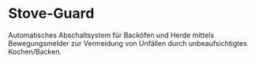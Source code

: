 # Stove-Guard
Automatisches Abschaltsystem für Backöfen und Herde mittels Bewegungsmelder zur Vermeidung von Unfällen durch unbeaufsichtigtes Kochen/Backen.
